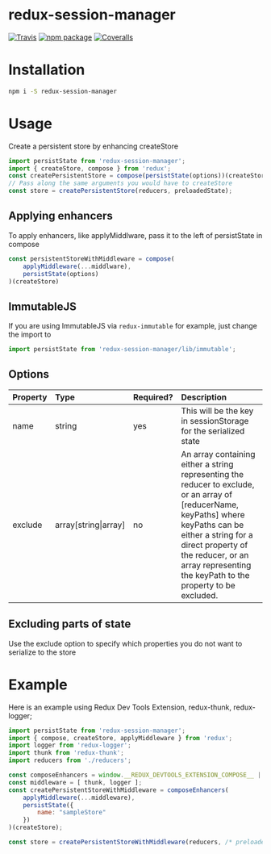 # redux-session-manager

[![Travis][build-badge]][build]
[![npm package][npm-badge]][npm]
[![Coveralls][coveralls-badge]][coveralls]

# Installation
```bash
npm i -S redux-session-manager
```

# Usage
Create a persistent store by enhancing createStore
```javascript
import persistState from 'redux-session-manager';
import { createStore, compose } from 'redux';
const createPersistentStore = compose(persistState(options))(createStore);
// Pass along the same arguments you would have to createStore
const store = createPersistentStore(reducers, preloadedState);
```

## Applying enhancers
To apply enhancers, like applyMiddlware, pass it to the left of persistState in compose
```javascript
const persistentStoreWithMiddleware = compose(
	applyMiddleware(...middlware),
	persistState(options)
)(createStore)
```

## ImmutableJS
If you are using ImmutableJS via `redux-immutable` for example, just change the import to
```javascript
import persistState from 'redux-session-manager/lib/immutable';
```

## Options
| Property | Type | Required? | Description |
|:---|:---|:---|:---
name | string | yes | This will be the key in sessionStorage for the serialized state |
exclude | array[string\|array] | no | An array containing either a string representing the reducer to exclude, or an array of [reducerName, keyPaths] where keyPaths can be either a string for a direct property of the reducer, or an array representing the keyPath to the property to be excluded.

## Excluding parts of state
Use the exclude option to specify which properties you do not want to serialize to the store

# Example
Here is an example using Redux Dev Tools Extension, redux-thunk, redux-logger;
```javascript
import persistState from 'redux-session-manager';
import { compose, createStore, applyMiddleware } from 'redux';
import logger from 'redux-logger';
import thunk from 'redux-thunk';
import reducers from './reducers';

const composeEnhancers = window.__REDUX_DEVTOOLS_EXTENSION_COMPOSE__ || compose;
const middleware = [ thunk, logger ];
const createPersistentStoreWithMiddleware = composeEnhancers(
	applyMiddleware(...middleware),
	persistState({
	    name: "sampleStore"
	})
)(createStore);

const store = createPersistentStoreWithMiddleware(reducers, /* preloadedState */);
```

[build-badge]: https://img.shields.io/travis/ssilve1989/redux-session-manager.svg
[build]: https://travis-ci.org/ssilve1989/redux-session-manager

[npm-badge]: https://img.shields.io/npm/v/redux-session-manager.svg
[npm]: https://www.npmjs.org/package/redux-session-manager

[coveralls-badge]: https://img.shields.io/coveralls/ssilve1989/redux-session-manager/master.svg
[coveralls]: https://coveralls.io/github/ssilve1989/redux-session-manager
